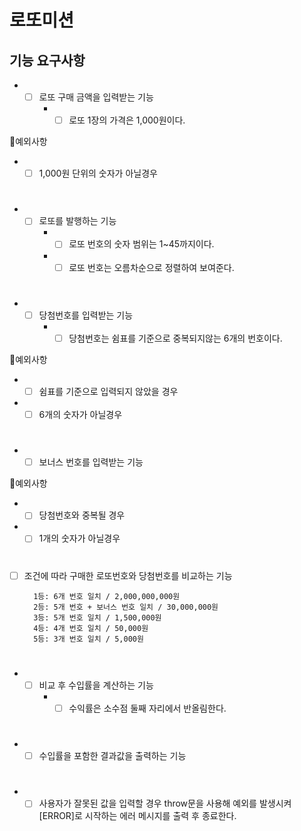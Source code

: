 # 로또미션 

## 기능 요구사항 

- -[ ] 로또 구매 금액을 입력받는 기능 
    - -[ ] 로또 1장의 가격은 1,000원이다.   

🚨예외사항 
- -[ ] 1,000원 단위의 숫자가 아닐경우
#
- -[ ] 로또를 발행하는 기능 
    - -[ ] 로또 번호의 숫자 범위는  1~45까지이다.
    - -[ ] 로또 번호는 오름차순으로 정렬하여 보여준다.
#
- -[ ] 당첨번호를 입력받는 기능
    - -[ ] 당첨번호는 쉼표를 기준으로 중복되지않는 6개의 번호이다.

🚨예외사항 
- -[ ] 쉼표를 기준으로 입력되지 않았을 경우 
- -[ ] 6개의 숫자가 아닐경우
#
- -[ ] 보너스 번호를 입력받는 기능   

🚨예외사항 
- -[ ] 당첨번호와 중복될 경우  
- -[ ] 1개의 숫자가 아닐경우 
#
- [ ] 조건에 따라 구매한 로또번호와 당첨번호를 비교하는 기능


        1등: 6개 번호 일치 / 2,000,000,000원
        2등: 5개 번호 + 보너스 번호 일치 / 30,000,000원
        3등: 5개 번호 일치 / 1,500,000원
        4등: 4개 번호 일치 / 50,000원
        5등: 3개 번호 일치 / 5,000원
#
- -[ ] 비교 후 수입률을 계산하는 기능  
    - -[ ] 수익률은 소수점 둘째 자리에서 반올림한다.
#

- -[ ] 수입률을 포함한 결과값을 출력하는 기능 
#

- -[ ] 사용자가 잘못된 값을 입력할 경우 throw문을 사용해 예외를 발생시켜 [ERROR]로 시작하는 에러 메시지를 출력 후 종료한다. 
